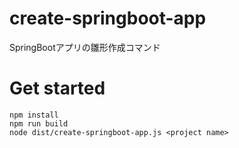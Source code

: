 # create-springboot-app
SpringBootアプリの雛形作成コマンド
# Get started
```
npm install
npm run build
node dist/create-springboot-app.js <project name>
```